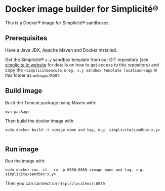 Docker image builder for Simplicit&eacute;&reg;
===============================================

This is a Docker&reg; image for Simplicit&eacute;&reg; sandboxes.

Prerequisites
-------------

Have a Java JDK, Apache Maven and Docker installed.

Get the Simplicit&eacute;&reg; `x.y` sandbox template from our GIT repository
(see [simplicite.io website](http://www.simplicite.io) for details on how to get access to this repository)
and copy the `<Simplicit&eacute;&reg; x.y sandbox template location>/app` in this folder as `webapps/ROOT`.

Build image
-----------

Build the Tomcat package using Maven with:

	mvn package

Then build the docker image with:

	sudo docker build -t <image name and tag, e.g. simplicite/sandbox:x.y> .

Run image
---------

Run the image with:

	sudo docker run -it --rm -p 8080:8080 <image name and tag, e.g. simplicite/sandbox:x.y>

Then you can connect on `http://localhost:8080`
